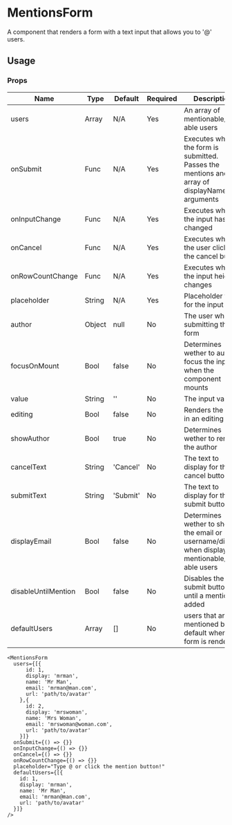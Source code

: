 # MentionsForm
A component that renders a form with a text input that allows you to '@' users.

## Usage

### Props

| Name                | Type          | Default   | Required | Description                                                                            |
| ------------------- |-------------- | --------- | -------- |--------------------------------------------------------------------------------------- |
| users               | Array         | N/A       | Yes      | An array of mentionable/@-able users                                                   |
| onSubmit            | Func          | N/A       | Yes      | Executes when the form is submitted. Passes the mentions and an array of displayNames as arguments                                                    |
| onInputChange       | Func          | N/A       | Yes      | Executes when the input has changed                                                    |
| onCancel            | Func          | N/A       | Yes      | Executes when the user clicks the cancel button                                        |
| onRowCountChange    | Func          | N/A       | Yes      | Executes when the input height changes                                                 |
| placeholder         | String        | N/A       | Yes      | Placeholder text for the input                                                         |
| author              | Object        | null      | No       | The user who is submitting the form                                                    |
| focusOnMount        | Bool          | false     | No       | Determines wether to auto focus the input when the component mounts                    |
| value               | String        | ''        | No       | The input value                                                                        |
| editing             | Bool          | false     | No       | Renders the form in an editing state                                                   |
| showAuthor          | Bool          | true      | No       | Determines wether to render the author                                                 |
| cancelText          | String        | 'Cancel'  | No       | The text to display for the cancel button                                              |
| submitText          | String        | 'Submit'  | No       | The text to display for the submit button                                              |
| displayEmail        | Bool          | false     | No       | Determines wether to show the email or username/display when displaying mentionable/@-able users |
| disableUntilMention | Bool          | false     | No       | Disables the submit button until a mention is added                                    |
| defaultUsers        | Array         | []        | No       | users that are mentioned by default when the form is rendered                                    |

```
<MentionsForm
  users={[{
      id: 1,
      display: 'mrman',
      name: 'Mr Man',
      email: 'mrman@man.com',
      url: 'path/to/avatar'
    },{
      id: 2,
      display: 'mrswoman',
      name: 'Mrs Woman',
      email: 'mrswoman@woman.com',
      url: 'path/to/avatar'
    }]}
  onSubmit={() => {}}
  onInputChange={() => {}}
  onCancel={() => {}}
  onRowCountChange={() => {}}
  placeholder="Type @ or click the mention button!"
  defaultUsers={[{
    id: 1,
    display: 'mrman',
    name: 'Mr Man',
    email: 'mrman@man.com',
    url: 'path/to/avatar'
  }]}
/>
```
